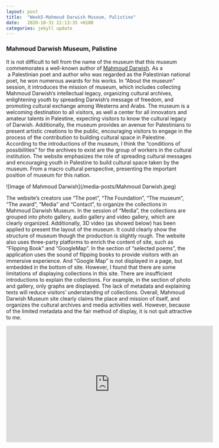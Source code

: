 ```yaml
---
layout: post
title:  "Week5-Mahmoud Darwish Museum, Palistine"
date:   2020-10-31 22:13:35 +0100
categories: jekyll update
---
```


### Mahmoud Darwish Museum, Palistine

It is not difficult to tell from the name of the museum that this museum commemorates a well-known author of <a href="https://en.wikipedia.org/wiki/Mahmoud_Darwish">Mahmoud Darwish</a>. As a    a Palestinian poet and author who was regarded as the Palestinian national poet, he won numerous awards for his works. In “About the museum” session, it introduces the mission of museum, which includes collecting Mahmoud Darwish’s intellectual legacy, organizing cultural archives, enlightening youth by spreading Darwish’s message of freedom, and promoting cultural exchange among Westerns and Arabs. The museum is a welcoming destination to all visitors, as well a center for all innovators and amateur talents in Palestine, expecting visitors to know the cultural legacy of Darwish. Additionally, the museum provides an avenue for Palestinians to present artistic creations to the public, encouraging visitors to engage in the process of the contribution to building cultural space in Palestine. According to the introductions of the museum, I think the “conditions of possibilities” for the archives to exist are the group of workers in the cultural institution. The website emphasizes the role of spreading cultural messages and encouraging youth in Palestine to build cultural space taken by the museum. From a macro cultural perspective, presenting the important position of museum for this nation.  
  

![Image of Mahmoud Darwish](/media-posts/Mahmoud Darwish.jpeg)  


The website’s creators use “The poet”, “The Foundation”, “The museum”, “The award”, “Media” and “Contact”, to organize the collections in Mahmoud Darwish Museum. In the session of “Media”, the collections are grouped into photo gallery, audio gallery and video gallery, which are clearly organized. Additionally, 3D video (as showed below) has been applied to present the layout of the museum. It could clearly show the structure of museum though the production is slightly rough. The website also uses three-party platforms to enrich the content of site, such as “Flipping Book” and “GoogleMap”. In the section of “selected poems”, the application uses the sound of flipping books to provide visitors with an immersive experience. And “Google Map” is not displayed in a page, but embedded in the bottom of site. However, I found that there are some limitations of displaying collections in this site. There are insufficient introductions to explain the collections. For example, in the section of photo and gallery, only graphs are displayed. The lack of metadata and explaining texts will reduce visitors’ understanding of collections. Overall, Mahmoud Darwish Museum site clearly claims the place and mission of itself, and organizes the cultural archives and media activities well. However, because of the limited metadata and the fair method of display, it is not quit attractive to me.  

<iframe width="560" height="315" src="https://www.youtube.com/embed/mnMyi6LeNgw" frameborder="0" allow="accelerometer; autoplay; clipboard-write; encrypted-media; gyroscope; picture-in-picture" allowfullscreen></iframe>